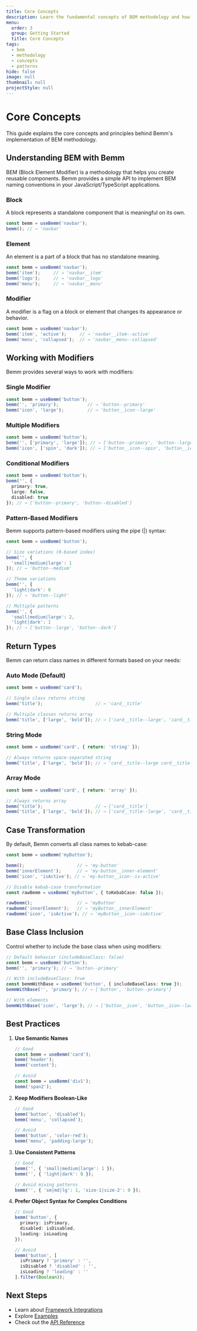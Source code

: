 ```yaml
---
title: Core Concepts
description: Learn the fundamental concepts of BEM methodology and how to implement them using Bemm
menu:
  order: 3
  group: Getting Started
  title: Core Concepts
tags:
  - bem
  - methodology
  - concepts
  - patterns
hide: false
image: null
thumbnail: null
projectStyle: null
---
```


# Core Concepts

This guide explains the core concepts and principles behind Bemm's implementation of BEM methodology.

## Understanding BEM with Bemm

BEM (Block Element Modifier) is a methodology that helps you create reusable components. Bemm provides a simple API to implement BEM naming conventions in your JavaScript/TypeScript applications.

### Block

A block represents a standalone component that is meaningful on its own.

```typescript
const bemm = useBemm('navbar');
bemm(); // → 'navbar'
```

### Element

An element is a part of a block that has no standalone meaning.

```typescript
const bemm = useBemm('navbar');
bemm('item');     // → 'navbar__item'
bemm('logo');     // → 'navbar__logo'
bemm('menu');     // → 'navbar__menu'
```

### Modifier

A modifier is a flag on a block or element that changes its appearance or behavior.

```typescript
const bemm = useBemm('navbar');
bemm('item', 'active');     // → 'navbar__item--active'
bemm('menu', 'collapsed');  // → 'navbar__menu--collapsed'
```

## Working with Modifiers

Bemm provides several ways to work with modifiers:

### Single Modifier

```typescript
const bemm = useBemm('button');
bemm('', 'primary');           // → 'button--primary'
bemm('icon', 'large');         // → 'button__icon--large'
```

### Multiple Modifiers

```typescript
const bemm = useBemm('button');
bemm('', ['primary', 'large']); // → ['button--primary', 'button--large']
bemm('icon', ['spin', 'dark']); // → ['button__icon--spin', 'button__icon--dark']
```

### Conditional Modifiers

```typescript
const bemm = useBemm('button');
bemm('', {
  primary: true,
  large: false,
  disabled: true
}); // → ['button--primary', 'button--disabled']
```

### Pattern-Based Modifiers

Bemm supports pattern-based modifiers using the pipe (|) syntax:

```typescript
const bemm = useBemm('button');

// Size variations (0-based index)
bemm('', {
  'small|medium|large': 1
}); // → 'button--medium'

// Theme variations
bemm('', {
  'light|dark': 0
}); // → 'button--light'

// Multiple patterns
bemm('', {
  'small|medium|large': 2,
  'light|dark': 1
}); // → ['button--large', 'button--dark']
```

## Return Types

Bemm can return class names in different formats based on your needs:

### Auto Mode (Default)

```typescript
const bemm = useBemm('card');

// Single class returns string
bemm('title');                    // → 'card__title'

// Multiple classes returns array
bemm('title', ['large', 'bold']); // → ['card__title--large', 'card__title--bold']
```

### String Mode

```typescript
const bemm = useBemm('card', { return: 'string' });

// Always returns space-separated string
bemm('title', ['large', 'bold']); // → 'card__title--large card__title--bold'
```

### Array Mode

```typescript
const bemm = useBemm('card', { return: 'array' });

// Always returns array
bemm('title');                    // → ['card__title']
bemm('title', ['large', 'bold']); // → ['card__title--large', 'card__title--bold']
```

## Case Transformation

By default, Bemm converts all class names to kebab-case:

```typescript
const bemm = useBemm('myButton');

bemm();                    // → 'my-button'
bemm('innerElement');      // → 'my-button__inner-element'
bemm('icon', 'isActive'); // → 'my-button__icon--is-active'

// Disable kebab-case transformation
const rawBemm = useBemm('myButton', { toKebabCase: false });

rawBemm();                 // → 'myButton'
rawBemm('innerElement');   // → 'myButton__innerElement'
rawBemm('icon', 'isActive'); // → 'myButton__icon--isActive'
```

## Base Class Inclusion

Control whether to include the base class when using modifiers:

```typescript
// Default behavior (includeBaseClass: false)
const bemm = useBemm('button');
bemm('', 'primary'); // → 'button--primary'

// With includeBaseClass: true
const bemmWithBase = useBemm('button', { includeBaseClass: true });
bemmWithBase('', 'primary'); // → ['button', 'button--primary']

// With elements
bemmWithBase('icon', 'large'); // → ['button__icon', 'button__icon--large']
```

## Best Practices

1. **Use Semantic Names**
   ```typescript
   // Good
   const bemm = useBemm('card');
   bemm('header');
   bemm('content');

   // Avoid
   const bemm = useBemm('div1');
   bemm('span2');
   ```

2. **Keep Modifiers Boolean-Like**
   ```typescript
   // Good
   bemm('button', 'disabled');
   bemm('menu', 'collapsed');

   // Avoid
   bemm('button', 'color-red');
   bemm('menu', 'padding-large');
   ```

3. **Use Consistent Patterns**
   ```typescript
   // Good
   bemm('', { 'small|medium|large': 1 });
   bemm('', { 'light|dark': 0 });

   // Avoid mixing patterns
   bemm('', { 'sm|md|lg': 1, 'size-1|size-2': 0 });
   ```

4. **Prefer Object Syntax for Complex Conditions**
   ```typescript
   // Good
   bemm('button', {
     primary: isPrimary,
     disabled: isDisabled,
     loading: isLoading
   });

   // Avoid
   bemm('button', [
     isPrimary ? 'primary' : '',
     isDisabled ? 'disabled' : '',
     isLoading ? 'loading' : ''
   ].filter(Boolean));
   ```

## Next Steps

- Learn about [Framework Integrations](/framework-integrations)
- Explore [Examples](/examples)
- Check out the [API Reference](/api-reference)
